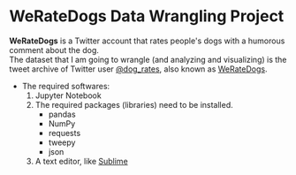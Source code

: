 # WeRateDogs Data Wrangling Project

**WeRateDogs** is a Twitter account that rates people's dogs with a humorous comment about the dog.
</br>
The dataset that I am going to  wrangle (and analyzing and visualizing) is the tweet archive of Twitter user [@dog_rates](https://twitter.com/dog_rates),
also known as [WeRateDogs](https://twitter.com/dog_rates).

- The required softwares:
    1. Jupyter Notebook
    2. The required packages (libraries) need to be installed. 
        - pandas
        - NumPy
        - requests
        - tweepy
        - json
    3. A text editor, like [Sublime](https://www.sublimetext.com/)
        
        
        
